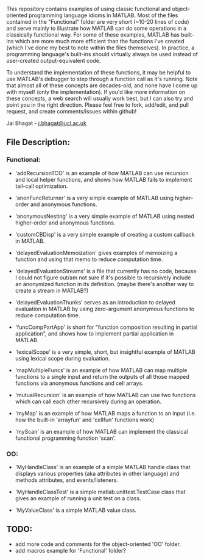 This repository contains examples of using classic functional and object-oriented programming language idioms in MATLAB. Most of the files contained in the "Functional" folder are very short (~10-20 lines of code) and serve mainly to illustrate how MATLAB can do some operations in a classically functional way. For some of these examples, MATLAB has built-ins which are more much more efficient than the functions I've created (which I've done my best to note within the files themselves). In practice, a programming language's built-ins should virtually always be used instead of user-created output-equivalent code. 

To understand the implementation of these functions, it may be helpful to use MATLAB's debugger to step through a function call as it's running. Note that almost all of these concepts are decades-old, and none have I come up with myself (only the implementation). If you'd like more information on these concepts, a web search will usually work best, but I can also try and point you in the right direction. Please feel free to fork, add/edit, and pull request, and create comments/issues within github!

Jai Bhagat - j.bhagat@ucl.ac.uk  

## File Description:

### Functional:

- 'addRecursionTCO' is an example of how MATLAB can use recursion and local helper functions, and shows how MATLAB fails to implement tail-call optimization.

- 'anonFuncReturner' is a very simple example of MATLAB using higher-order and anonymous functions.

- 'anonymousNesting' is a very simple example of MATLAB using nested higher-order and anonymous functions.

- 'customCBDisp' is a very simple example of creating a custom callback in MATLAB.

- 'delayedEvaluationMemoization' gives examples of memoizing a function and using that memo to reduce computation time.

- 'delayedEvaluationStreams' is a file that currently has no code, because I could not figure out/am not sure if it's possible to recursively include an anonymized function in its definition. (maybe there's another way to create a stream in MATLAB?)

- 'delayedEvaluationThunks' serves as an introduction to delayed evaluation in MATLAB by using zero-argument anonymous functions to reduce computation time.

- 'funcCompPartApp' is short for "function composition resulting in partial application", and shows how to implement partial application in MATLAB.

- 'lexicalScope' is a very simple, short, but insightful example of MATLAB using lexical scope during evaluation.

- 'mapMultipleFuncs' is an example of how MATLAB can map multiple functions to a single input and return the outputs of all those mapped functions via anonymous functions and cell arrays.

- 'mutualRecursion' is an  example of how MATLAB can use two functions which can call each other recursively during an operation.

- 'myMap' is an example of how MATLAB maps a function to an input (i.e. how the built-in 'arrayfun' and 'cellfun' functions work)

- 'myScan' is an example of how MATLAB can implement the classical functional programming function 'scan'.

### OO:

- 'MyHandleClass' is an example of a simple MATLAB handle class that displays various properties (aka attributes in other language) and methods attributes, and events/listeners.

- 'MyHandleClassTest' is a simple matlab.unittest.TestCase class that gives an example of running a unit test on a class.

- 'MyValueClass' is a simple MATLAB value class.

## TODO: 
- add more code and comments for the object-oriented 'OO' folder.
- add macros example for 'Functional' folder? 
